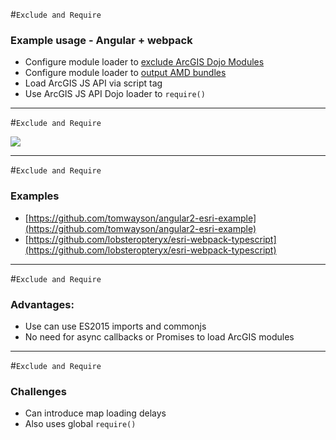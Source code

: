 #`Exclude and Require`

### Example usage - Angular + webpack
* Configure module loader to [exclude ArcGIS Dojo Modules](https://gist.github.com/gund/6b22d5ffae42849252abc9a689eb656d#file-webpack-config-js-L10-L24)
* Configure module loader to [output AMD bundles](https://gist.github.com/gund/6b22d5ffae42849252abc9a689eb656d#file-webpack-config-js-L1-L8)
* Load ArcGIS JS API via script tag
* Use ArcGIS JS API Dojo loader to `require()`

---

#`Exclude and Require`

![](./reveal.js/img/exclude_require.jpg) <!-- .element: style="height: 600px;" -->

---

#`Exclude and Require`

### Examples
* [https://github.com/tomwayson/angular2-esri-example](https://github.com/tomwayson/angular2-esri-example)
* [https://github.com/lobsteropteryx/esri-webpack-typescript](https://github.com/lobsteropteryx/esri-webpack-typescript)

---

#`Exclude and Require`

### Advantages:
* Use can use ES2015 imports and commonjs
* No need for async callbacks or Promises to load ArcGIS modules

---

#`Exclude and Require`

### Challenges

* Can introduce map loading delays
* Also uses global `require()`
